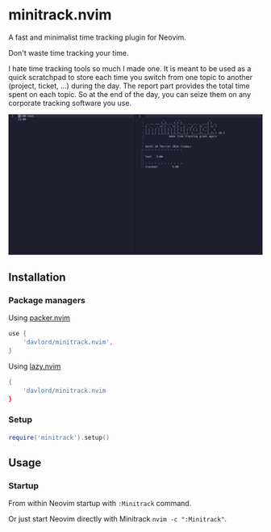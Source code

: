 # minitrack.nvim

A fast and minimalist time tracking plugin for Neovim.

Don't waste time tracking your time. 

I hate time tracking tools so much I made one. It is meant to be used as a quick scratchpad to store each time you switch from one topic to another (project, ticket, ...) during the day. The report part provides the total time spent on each topic. So at the end of the day, you can seize them on any corporate tracking software you use.  

![Minitrack preview](minitrack.gif)

## Installation
### Package managers

Using [packer.nvim](https://github.com/wbthomason/packer.nvim)

```lua
use {
    'davlord/minitrack.nvim',
}
```

Using [lazy.nvim](https://github.com/folke/lazy.nvim)

```lua
{
    'davlord/minitrack.nvim
}
```
### Setup
```lua
require('minitrack').setup()
```

## Usage

### Startup
From within Neovim startup with `:Minitrack` command.

Or just start Neovim directly with Minitrack `nvim -c ":Minitrack"`.
